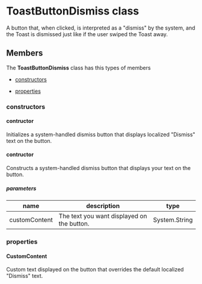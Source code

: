 
# ToastButtonDismiss class

A button that, when clicked, is interpreted as a "dismiss" by the system, and the Toast is dismissed just like if the user swiped the Toast away.

## Members

The **ToastButtonDismiss** class has this types of members

* [constructors](#constructors)

* [properties](#properties)

### constructors

#### contructor

Initializes a system-handled dismiss button that displays localized "Dismiss" text on the button.

#### contructor

Constructs a system-handled dismiss button that displays your text on the button.

##### parameters



| name | description | type || --- | --- | --- || customContent | The text you want displayed on the button. | System.String |
### properties

#### CustomContent

Custom text displayed on the button that overrides the default localized "Dismiss" text.
